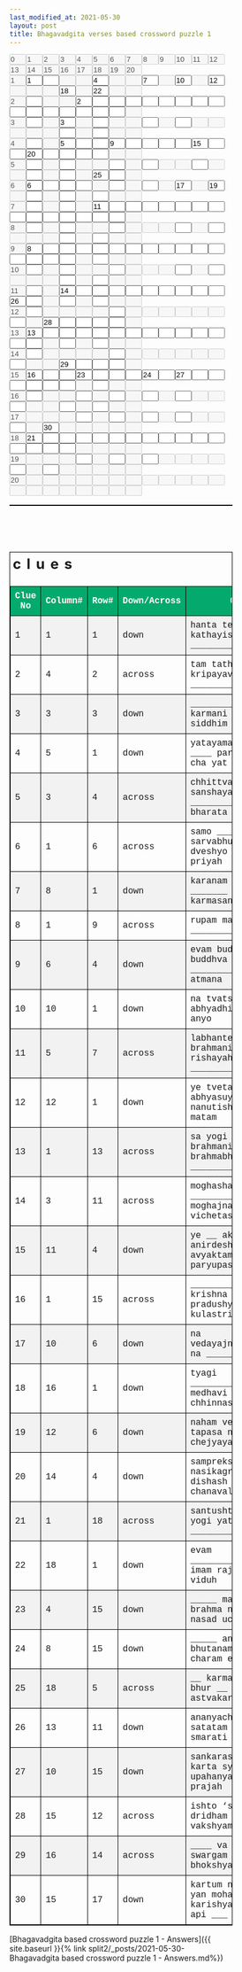 ```yaml
---
last_modified_at: 2021-05-30
layout: post
title: Bhagavadgita verses based crossword puzzle 1
---
```

<style>
* { 
    margin: 0;
    padding: 0;
    box-sizing: border-box;
}
input[type="text"] {
    width: 30px;
    margin-left: 0px;
    margin-right: 0px;
    margin-top: 0px;
    margin-bottom: 0px;
}    
   
table {
  border-collapse: collapse;
  width: 100%;
  border: 1px solid black;  
}
caption {
    text-align: left;
    margin-bottom: 5px;
    text-transform: lowercase;
    font-size: 160%;
    padding: 5px;
    letter-spacing: 10px;
    font-weight: bold;
}
th, td {
  font-family: courier new;  
  font-size: 8px  
  text-align: left;
  padding: 8px;
  border: 1px solid black;  
}

tr:nth-child(even){background-color: #f2f2f2}

th {
  background-color: #04AA6D;
  color: white;
}    
</style>
<form action="/">
<Table>
<tr>
<input type="text" id=id0 name="fname" size="1" disabled size="1" value="0">
<input type="text" id=id1 name="fname" size="1" disabled size="1" value="1">
<input type="text" id=id2 name="fname" size="1" disabled size="1" value="2">
<input type="text" id=id3 name="fname" size="1" disabled size="1" value="3">
<input type="text" id=id4 name="fname" size="1" disabled size="1" value="4">
<input type="text" id=id5 name="fname" size="1" disabled size="1" value="5">
<input type="text" id=id6 name="fname" size="1" disabled size="1" value="6">
<input type="text" id=id7 name="fname" size="1" disabled size="1" value="7">
<input type="text" id=id8 name="fname" size="1" disabled size="1" value="8">
<input type="text" id=id9 name="fname" size="1" disabled size="1" value="9">
<input type="text" id=id10 name="fname" size="1" disabled size="1" value="10">
<input type="text" id=id11 name="fname" size="1" disabled size="1" value="11">
<input type="text" id=id12 name="fname" size="1" disabled size="1" value="12">
<input type="text" id=id13 name="fname" size="1" disabled size="1" value="13">
<input type="text" id=id14 name="fname" size="1" disabled size="1" value="14">
<input type="text" id=id15 name="fname" size="1" disabled size="1" value="15">
<input type="text" id=id16 name="fname" size="1" disabled size="1" value="16">
<input type="text" id=id17 name="fname" size="1" disabled size="1" value="17">
<input type="text" id=id18 name="fname" size="1" disabled size="1" value="18">
<input type="text" id=id19 name="fname" size="1" disabled size="1" value="19">
<input type="text" id=id20 name="fname" size="1" disabled size="1" value="20">
</tr>
<br>
<tr>
<input type="text" id=id21 name="fname" size="1" disabled size="1" value="1">
<input type="text" id=id23 name="fname" size="1" value="1" >
<input type="text" id=id24 name="fname" size="1"  >
<input type="text" id=id25 name="fname" size="1" disabled size="1">
<input type="text" id=id26 name="fname" size="1" disabled size="1">
<input type="text" id=id27 name="fname" size="1" value="4" >
<input type="text" id=id28 name="fname" size="1" disabled size="1">
<input type="text" id=id29 name="fname" size="1" disabled size="1">
<input type="text" id=id30 name="fname" size="1" value="7" >
<input type="text" id=id31 name="fname" size="1" disabled size="1">
<input type="text" id=id32 name="fname" size="1" value="10" >
<input type="text" id=id33 name="fname" size="1" disabled size="1">
<input type="text" id=id34 name="fname" size="1" value="12" >
<input type="text" id=id35 name="fname" size="1" disabled size="1">
<input type="text" id=id36 name="fname" size="1" disabled size="1">
<input type="text" id=id37 name="fname" size="1" disabled size="1">
<input type="text" id=id38 name="fname" size="1" value="18" >
<input type="text" id=id39 name="fname" size="1" disabled size="1">
<input type="text" id=id40 name="fname" size="1" value="22" >
<input type="text" id=id41 name="fname" size="1" disabled size="1">
<input type="text" id=id42 name="fname" size="1" disabled size="1">
</tr>
<br>
<tr>
<input type="text" id=id42 name="fname" size="1" disabled size="1" value="2">
<input type="text" id=id44 name="fname" size="1"  >
<input type="text" id=id45 name="fname" size="1" disabled size="1">
<input type="text" id=id46 name="fname" size="1" disabled size="1">
<input type="text" id=id47 name="fname" size="1" value="2" >
<input type="text" id=id48 name="fname" size="1"  >
<input type="text" id=id49 name="fname" size="1"  >
<input type="text" id=id50 name="fname" size="1"  >
<input type="text" id=id51 name="fname" size="1"  >
<input type="text" id=id52 name="fname" size="1"  >
<input type="text" id=id53 name="fname" size="1"  >
<input type="text" id=id54 name="fname" size="1"  >
<input type="text" id=id55 name="fname" size="1"  >
<input type="text" id=id56 name="fname" size="1"  >
<input type="text" id=id57 name="fname" size="1"  >
<input type="text" id=id58 name="fname" size="1"  >
<input type="text" id=id59 name="fname" size="1"  >
<input type="text" id=id60 name="fname" size="1"  >
<input type="text" id=id61 name="fname" size="1"  >
<input type="text" id=id62 name="fname" size="1"  >
<input type="text" id=id63 name="fname" size="1" disabled size="1">
</tr>
<br>
<tr>
<input type="text" id=id63 name="fname" size="1" disabled size="1" value="3">
<input type="text" id=id65 name="fname" size="1"  >
<input type="text" id=id66 name="fname" size="1" disabled size="1">
<input type="text" id=id67 name="fname" size="1" value="3" >
<input type="text" id=id68 name="fname" size="1" disabled size="1">
<input type="text" id=id69 name="fname" size="1"  >
<input type="text" id=id70 name="fname" size="1" disabled size="1">
<input type="text" id=id71 name="fname" size="1" disabled size="1">
<input type="text" id=id72 name="fname" size="1"  >
<input type="text" id=id73 name="fname" size="1" disabled size="1">
<input type="text" id=id74 name="fname" size="1"  >
<input type="text" id=id75 name="fname" size="1" disabled size="1">
<input type="text" id=id76 name="fname" size="1" disabled size="1">
<input type="text" id=id77 name="fname" size="1" disabled size="1">
<input type="text" id=id78 name="fname" size="1" disabled size="1">
<input type="text" id=id79 name="fname" size="1" disabled size="1">
<input type="text" id=id80 name="fname" size="1"  >
<input type="text" id=id81 name="fname" size="1" disabled size="1">
<input type="text" id=id82 name="fname" size="1"  >
<input type="text" id=id83 name="fname" size="1" disabled size="1">
<input type="text" id=id84 name="fname" size="1" disabled size="1">
</tr>
<br>
<tr>
<input type="text" id=id84 name="fname" size="1" disabled size="1" value="4">
<input type="text" id=id86 name="fname" size="1"  >
<input type="text" id=id87 name="fname" size="1" disabled size="1">
<input type="text" id=id88 name="fname" size="1" value="5" >
<input type="text" id=id89 name="fname" size="1"  >
<input type="text" id=id90 name="fname" size="1"  >
<input type="text" id=id91 name="fname" size="1" value="9" >
<input type="text" id=id92 name="fname" size="1"  >
<input type="text" id=id93 name="fname" size="1"  >
<input type="text" id=id94 name="fname" size="1"  >
<input type="text" id=id95 name="fname" size="1"  >
<input type="text" id=id96 name="fname" size="1" value="15" >
<input type="text" id=id97 name="fname" size="1"  >
<input type="text" id=id98 name="fname" size="1"  >
<input type="text" id=id99 name="fname" size="1" value="20" >
<input type="text" id=id100 name="fname" size="1"  >
<input type="text" id=id101 name="fname" size="1"  >
<input type="text" id=id102 name="fname" size="1"  >
<input type="text" id=id103 name="fname" size="1"  >
<input type="text" id=id104 name="fname" size="1" disabled size="1">
<input type="text" id=id105 name="fname" size="1" disabled size="1">
</tr>
<br>
<tr>
<input type="text" id=id105 name="fname" size="1" disabled size="1" value="5">
<input type="text" id=id107 name="fname" size="1"  >
<input type="text" id=id108 name="fname" size="1" disabled size="1">
<input type="text" id=id109 name="fname" size="1"  >
<input type="text" id=id110 name="fname" size="1" disabled size="1">
<input type="text" id=id111 name="fname" size="1" disabled size="1">
<input type="text" id=id112 name="fname" size="1"  >
<input type="text" id=id113 name="fname" size="1" disabled size="1">
<input type="text" id=id114 name="fname" size="1"  >
<input type="text" id=id115 name="fname" size="1" disabled size="1">
<input type="text" id=id116 name="fname" size="1" disabled size="1">
<input type="text" id=id117 name="fname" size="1"  >
<input type="text" id=id118 name="fname" size="1" disabled size="1">
<input type="text" id=id119 name="fname" size="1" disabled size="1">
<input type="text" id=id120 name="fname" size="1"  >
<input type="text" id=id121 name="fname" size="1" disabled size="1">
<input type="text" id=id122 name="fname" size="1"  >
<input type="text" id=id123 name="fname" size="1" disabled size="1">
<input type="text" id=id124 name="fname" size="1" value="25" >
<input type="text" id=id125 name="fname" size="1"  >
<input type="text" id=id126 name="fname" size="1" disabled size="1">
</tr>
<br>
<tr>
<input type="text" id=id126 name="fname" size="1" disabled size="1" value="6">
<input type="text" id=id128 name="fname" size="1" value="6" >
<input type="text" id=id129 name="fname" size="1"  >
<input type="text" id=id130 name="fname" size="1"  >
<input type="text" id=id131 name="fname" size="1"  >
<input type="text" id=id132 name="fname" size="1" disabled size="1">
<input type="text" id=id133 name="fname" size="1"  >
<input type="text" id=id134 name="fname" size="1" disabled size="1">
<input type="text" id=id135 name="fname" size="1"  >
<input type="text" id=id136 name="fname" size="1" disabled size="1">
<input type="text" id=id137 name="fname" size="1" value="17" >
<input type="text" id=id138 name="fname" size="1" disabled size="1">
<input type="text" id=id139 name="fname" size="1" value="19" >
<input type="text" id=id140 name="fname" size="1" disabled size="1">
<input type="text" id=id141 name="fname" size="1"  >
<input type="text" id=id142 name="fname" size="1" disabled size="1">
<input type="text" id=id143 name="fname" size="1"  >
<input type="text" id=id144 name="fname" size="1" disabled size="1">
<input type="text" id=id145 name="fname" size="1"  >
<input type="text" id=id146 name="fname" size="1" disabled size="1">
<input type="text" id=id147 name="fname" size="1" disabled size="1">
</tr>
<br>
<tr>
<input type="text" id=id147 name="fname" size="1" disabled size="1" value="7">
<input type="text" id=id149 name="fname" size="1"  >
<input type="text" id=id150 name="fname" size="1" disabled size="1">
<input type="text" id=id151 name="fname" size="1"  >
<input type="text" id=id152 name="fname" size="1" disabled size="1">
<input type="text" id=id153 name="fname" size="1" value="11" >
<input type="text" id=id154 name="fname" size="1"  >
<input type="text" id=id155 name="fname" size="1"  >
<input type="text" id=id156 name="fname" size="1"  >
<input type="text" id=id157 name="fname" size="1"  >
<input type="text" id=id158 name="fname" size="1"  >
<input type="text" id=id159 name="fname" size="1"  >
<input type="text" id=id160 name="fname" size="1"  >
<input type="text" id=id161 name="fname" size="1"  >
<input type="text" id=id162 name="fname" size="1"  >
<input type="text" id=id163 name="fname" size="1"  >
<input type="text" id=id164 name="fname" size="1"  >
<input type="text" id=id165 name="fname" size="1"  >
<input type="text" id=id166 name="fname" size="1"  >
<input type="text" id=id167 name="fname" size="1"  >
<input type="text" id=id168 name="fname" size="1" disabled size="1">
</tr>
<br>
<tr>
<input type="text" id=id168 name="fname" size="1" disabled size="1" value="8">
<input type="text" id=id170 name="fname" size="1"  >
<input type="text" id=id171 name="fname" size="1" disabled size="1">
<input type="text" id=id172 name="fname" size="1"  >
<input type="text" id=id173 name="fname" size="1" disabled size="1">
<input type="text" id=id174 name="fname" size="1" disabled size="1">
<input type="text" id=id175 name="fname" size="1"  >
<input type="text" id=id176 name="fname" size="1" disabled size="1">
<input type="text" id=id177 name="fname" size="1" disabled size="1">
<input type="text" id=id178 name="fname" size="1" disabled size="1">
<input type="text" id=id179 name="fname" size="1"  >
<input type="text" id=id180 name="fname" size="1" disabled size="1">
<input type="text" id=id181 name="fname" size="1"  >
<input type="text" id=id182 name="fname" size="1" disabled size="1">
<input type="text" id=id183 name="fname" size="1" disabled size="1">
<input type="text" id=id184 name="fname" size="1" disabled size="1">
<input type="text" id=id185 name="fname" size="1"  >
<input type="text" id=id186 name="fname" size="1" disabled size="1">
<input type="text" id=id187 name="fname" size="1"  >
<input type="text" id=id188 name="fname" size="1" disabled size="1">
<input type="text" id=id189 name="fname" size="1" disabled size="1">
</tr>
<br>
<tr>
<input type="text" id=id189 name="fname" size="1" disabled size="1" value="9">
<input type="text" id=id191 name="fname" size="1" value="8" >
<input type="text" id=id192 name="fname" size="1"  >
<input type="text" id=id193 name="fname" size="1"  >
<input type="text" id=id194 name="fname" size="1"  >
<input type="text" id=id195 name="fname" size="1"  >
<input type="text" id=id196 name="fname" size="1"  >
<input type="text" id=id197 name="fname" size="1"  >
<input type="text" id=id198 name="fname" size="1"  >
<input type="text" id=id199 name="fname" size="1"  >
<input type="text" id=id200 name="fname" size="1"  >
<input type="text" id=id201 name="fname" size="1"  >
<input type="text" id=id202 name="fname" size="1"  >
<input type="text" id=id203 name="fname" size="1"  >
<input type="text" id=id204 name="fname" size="1"  >
<input type="text" id=id205 name="fname" size="1"  >
<input type="text" id=id206 name="fname" size="1"  >
<input type="text" id=id207 name="fname" size="1" disabled size="1">
<input type="text" id=id208 name="fname" size="1"  >
<input type="text" id=id209 name="fname" size="1" disabled size="1">
<input type="text" id=id210 name="fname" size="1" disabled size="1">
</tr>
<br>
<tr>
<input type="text" id=id210 name="fname" size="1" disabled size="1" value="10">
<input type="text" id=id212 name="fname" size="1"  >
<input type="text" id=id213 name="fname" size="1" disabled size="1">
<input type="text" id=id214 name="fname" size="1"  >
<input type="text" id=id215 name="fname" size="1" disabled size="1">
<input type="text" id=id216 name="fname" size="1" disabled size="1">
<input type="text" id=id217 name="fname" size="1"  >
<input type="text" id=id218 name="fname" size="1" disabled size="1">
<input type="text" id=id219 name="fname" size="1" disabled size="1">
<input type="text" id=id220 name="fname" size="1" disabled size="1">
<input type="text" id=id221 name="fname" size="1"  >
<input type="text" id=id222 name="fname" size="1" disabled size="1">
<input type="text" id=id223 name="fname" size="1"  >
<input type="text" id=id224 name="fname" size="1" disabled size="1">
<input type="text" id=id225 name="fname" size="1" disabled size="1">
<input type="text" id=id226 name="fname" size="1" disabled size="1">
<input type="text" id=id227 name="fname" size="1"  >
<input type="text" id=id228 name="fname" size="1" disabled size="1">
<input type="text" id=id229 name="fname" size="1"  >
<input type="text" id=id230 name="fname" size="1" disabled size="1">
<input type="text" id=id231 name="fname" size="1" disabled size="1">
</tr>
<br>
<tr>
<input type="text" id=id231 name="fname" size="1" disabled size="1" value="11">
<input type="text" id=id233 name="fname" size="1"  >
<input type="text" id=id234 name="fname" size="1" disabled size="1">
<input type="text" id=id235 name="fname" size="1" value="14" >
<input type="text" id=id236 name="fname" size="1"  >
<input type="text" id=id237 name="fname" size="1"  >
<input type="text" id=id238 name="fname" size="1"  >
<input type="text" id=id239 name="fname" size="1"  >
<input type="text" id=id240 name="fname" size="1"  >
<input type="text" id=id241 name="fname" size="1"  >
<input type="text" id=id242 name="fname" size="1"  >
<input type="text" id=id243 name="fname" size="1"  >
<input type="text" id=id244 name="fname" size="1"  >
<input type="text" id=id245 name="fname" size="1" value="26" >
<input type="text" id=id246 name="fname" size="1"  >
<input type="text" id=id247 name="fname" size="1" disabled size="1">
<input type="text" id=id248 name="fname" size="1"  >
<input type="text" id=id249 name="fname" size="1" disabled size="1">
<input type="text" id=id250 name="fname" size="1"  >
<input type="text" id=id251 name="fname" size="1" disabled size="1">
<input type="text" id=id252 name="fname" size="1" disabled size="1">
</tr>
<br>
<tr>
<input type="text" id=id252 name="fname" size="1" disabled size="1" value="12">
<input type="text" id=id254 name="fname" size="1"  >
<input type="text" id=id255 name="fname" size="1" disabled size="1">
<input type="text" id=id256 name="fname" size="1" disabled size="1">
<input type="text" id=id257 name="fname" size="1" disabled size="1">
<input type="text" id=id258 name="fname" size="1" disabled size="1">
<input type="text" id=id259 name="fname" size="1"  >
<input type="text" id=id260 name="fname" size="1" disabled size="1">
<input type="text" id=id261 name="fname" size="1" disabled size="1">
<input type="text" id=id262 name="fname" size="1" disabled size="1">
<input type="text" id=id263 name="fname" size="1" disabled size="1">
<input type="text" id=id264 name="fname" size="1" disabled size="1">
<input type="text" id=id265 name="fname" size="1" disabled size="1">
<input type="text" id=id266 name="fname" size="1"  >
<input type="text" id=id267 name="fname" size="1" disabled size="1">
<input type="text" id=id268 name="fname" size="1" value="28" >
<input type="text" id=id269 name="fname" size="1"  >
<input type="text" id=id270 name="fname" size="1"  >
<input type="text" id=id271 name="fname" size="1"  >
<input type="text" id=id272 name="fname" size="1"  >
<input type="text" id=id273 name="fname" size="1" disabled size="1">
</tr>
<br>
<tr>
<input type="text" id=id273 name="fname" size="1" disabled size="1" value="13">
<input type="text" id=id275 name="fname" size="1" value="13" >
<input type="text" id=id276 name="fname" size="1"  >
<input type="text" id=id277 name="fname" size="1"  >
<input type="text" id=id278 name="fname" size="1"  >
<input type="text" id=id279 name="fname" size="1"  >
<input type="text" id=id280 name="fname" size="1"  >
<input type="text" id=id281 name="fname" size="1"  >
<input type="text" id=id282 name="fname" size="1"  >
<input type="text" id=id283 name="fname" size="1"  >
<input type="text" id=id284 name="fname" size="1"  >
<input type="text" id=id285 name="fname" size="1"  >
<input type="text" id=id286 name="fname" size="1"  >
<input type="text" id=id287 name="fname" size="1"  >
<input type="text" id=id288 name="fname" size="1"  >
<input type="text" id=id289 name="fname" size="1" disabled size="1">
<input type="text" id=id290 name="fname" size="1"  >
<input type="text" id=id291 name="fname" size="1" disabled size="1">
<input type="text" id=id292 name="fname" size="1"  >
<input type="text" id=id293 name="fname" size="1" disabled size="1">
<input type="text" id=id294 name="fname" size="1" disabled size="1">
</tr>
<br>
<tr>
<input type="text" id=id294 name="fname" size="1" disabled size="1" value="14">
<input type="text" id=id296 name="fname" size="1"  >
<input type="text" id=id297 name="fname" size="1" disabled size="1">
<input type="text" id=id298 name="fname" size="1" disabled size="1">
<input type="text" id=id299 name="fname" size="1" disabled size="1">
<input type="text" id=id300 name="fname" size="1" disabled size="1">
<input type="text" id=id301 name="fname" size="1"  >
<input type="text" id=id302 name="fname" size="1" disabled size="1">
<input type="text" id=id303 name="fname" size="1" disabled size="1">
<input type="text" id=id304 name="fname" size="1" disabled size="1">
<input type="text" id=id305 name="fname" size="1" disabled size="1">
<input type="text" id=id306 name="fname" size="1" disabled size="1">
<input type="text" id=id307 name="fname" size="1" disabled size="1">
<input type="text" id=id308 name="fname" size="1"  >
<input type="text" id=id309 name="fname" size="1" disabled size="1">
<input type="text" id=id310 name="fname" size="1" disabled size="1">
<input type="text" id=id311 name="fname" size="1" value="29" >
<input type="text" id=id312 name="fname" size="1"  >
<input type="text" id=id313 name="fname" size="1"  >
<input type="text" id=id314 name="fname" size="1"  >
<input type="text" id=id315 name="fname" size="1" disabled size="1">
</tr>
<br>
<tr>
<input type="text" id=id315 name="fname" size="1" disabled size="1" value="15">
<input type="text" id=id317 name="fname" size="1" value="16" >
<input type="text" id=id318 name="fname" size="1"  >
<input type="text" id=id319 name="fname" size="1"  >
<input type="text" id=id320 name="fname" size="1" value="23" >
<input type="text" id=id321 name="fname" size="1"  >
<input type="text" id=id322 name="fname" size="1"  >
<input type="text" id=id323 name="fname" size="1"  >
<input type="text" id=id324 name="fname" size="1" value="24" >
<input type="text" id=id325 name="fname" size="1"  >
<input type="text" id=id326 name="fname" size="1" value="27" >
<input type="text" id=id327 name="fname" size="1"  >
<input type="text" id=id328 name="fname" size="1"  >
<input type="text" id=id329 name="fname" size="1"  >
<input type="text" id=id330 name="fname" size="1"  >
<input type="text" id=id331 name="fname" size="1"  >
<input type="text" id=id332 name="fname" size="1"  >
<input type="text" id=id333 name="fname" size="1" disabled size="1">
<input type="text" id=id334 name="fname" size="1"  >
<input type="text" id=id335 name="fname" size="1" disabled size="1">
<input type="text" id=id336 name="fname" size="1" disabled size="1">
</tr>
<br>
<tr>
<input type="text" id=id336 name="fname" size="1" disabled size="1" value="16">
<input type="text" id=id338 name="fname" size="1"  >
<input type="text" id=id339 name="fname" size="1" disabled size="1">
<input type="text" id=id340 name="fname" size="1" disabled size="1">
<input type="text" id=id341 name="fname" size="1"  >
<input type="text" id=id342 name="fname" size="1" disabled size="1">
<input type="text" id=id343 name="fname" size="1"  >
<input type="text" id=id344 name="fname" size="1" disabled size="1">
<input type="text" id=id345 name="fname" size="1"  >
<input type="text" id=id346 name="fname" size="1" disabled size="1">
<input type="text" id=id347 name="fname" size="1"  >
<input type="text" id=id348 name="fname" size="1" disabled size="1">
<input type="text" id=id349 name="fname" size="1" disabled size="1">
<input type="text" id=id350 name="fname" size="1"  >
<input type="text" id=id351 name="fname" size="1" disabled size="1">
<input type="text" id=id352 name="fname" size="1" disabled size="1">
<input type="text" id=id353 name="fname" size="1"  >
<input type="text" id=id354 name="fname" size="1" disabled size="1">
<input type="text" id=id355 name="fname" size="1"  >
<input type="text" id=id356 name="fname" size="1" disabled size="1">
<input type="text" id=id357 name="fname" size="1" disabled size="1">
</tr>
<br>
<tr>
<input type="text" id=id357 name="fname" size="1" disabled size="1" value="17">
<input type="text" id=id359 name="fname" size="1" disabled size="1">
<input type="text" id=id360 name="fname" size="1" disabled size="1">
<input type="text" id=id361 name="fname" size="1" disabled size="1">
<input type="text" id=id362 name="fname" size="1"  >
<input type="text" id=id363 name="fname" size="1" disabled size="1">
<input type="text" id=id364 name="fname" size="1"  >
<input type="text" id=id365 name="fname" size="1" disabled size="1">
<input type="text" id=id366 name="fname" size="1"  >
<input type="text" id=id367 name="fname" size="1" disabled size="1">
<input type="text" id=id368 name="fname" size="1"  >
<input type="text" id=id369 name="fname" size="1" disabled size="1">
<input type="text" id=id370 name="fname" size="1" disabled size="1">
<input type="text" id=id371 name="fname" size="1"  >
<input type="text" id=id372 name="fname" size="1" disabled size="1">
<input type="text" id=id373 name="fname" size="1" value="30" >
<input type="text" id=id374 name="fname" size="1" disabled size="1">
<input type="text" id=id375 name="fname" size="1" disabled size="1">
<input type="text" id=id376 name="fname" size="1" disabled size="1">
<input type="text" id=id377 name="fname" size="1" disabled size="1">
<input type="text" id=id378 name="fname" size="1" disabled size="1">
</tr>
<br>
<tr>
<input type="text" id=id378 name="fname" size="1" disabled size="1" value="18">
<input type="text" id=id380 name="fname" size="1" value="21" >
<input type="text" id=id381 name="fname" size="1"  >
<input type="text" id=id382 name="fname" size="1"  >
<input type="text" id=id383 name="fname" size="1"  >
<input type="text" id=id384 name="fname" size="1"  >
<input type="text" id=id385 name="fname" size="1"  >
<input type="text" id=id386 name="fname" size="1"  >
<input type="text" id=id387 name="fname" size="1"  >
<input type="text" id=id388 name="fname" size="1"  >
<input type="text" id=id389 name="fname" size="1"  >
<input type="text" id=id390 name="fname" size="1"  >
<input type="text" id=id391 name="fname" size="1"  >
<input type="text" id=id392 name="fname" size="1"  >
<input type="text" id=id393 name="fname" size="1"  >
<input type="text" id=id394 name="fname" size="1"  >
<input type="text" id=id395 name="fname" size="1"  >
<input type="text" id=id396 name="fname" size="1" disabled size="1">
<input type="text" id=id397 name="fname" size="1" disabled size="1">
<input type="text" id=id398 name="fname" size="1" disabled size="1">
<input type="text" id=id399 name="fname" size="1" disabled size="1">
</tr>
<br>
<tr>
<input type="text" id=id399 name="fname" size="1" disabled size="1" value="19">
<input type="text" id=id401 name="fname" size="1" disabled size="1">
<input type="text" id=id402 name="fname" size="1" disabled size="1">
<input type="text" id=id403 name="fname" size="1" disabled size="1">
<input type="text" id=id404 name="fname" size="1"  >
<input type="text" id=id405 name="fname" size="1" disabled size="1">
<input type="text" id=id406 name="fname" size="1"  >
<input type="text" id=id407 name="fname" size="1" disabled size="1">
<input type="text" id=id408 name="fname" size="1"  >
<input type="text" id=id409 name="fname" size="1" disabled size="1">
<input type="text" id=id410 name="fname" size="1" disabled size="1">
<input type="text" id=id411 name="fname" size="1" disabled size="1">
<input type="text" id=id412 name="fname" size="1" disabled size="1">
<input type="text" id=id413 name="fname" size="1"  >
<input type="text" id=id414 name="fname" size="1" disabled size="1">
<input type="text" id=id415 name="fname" size="1"  >
<input type="text" id=id416 name="fname" size="1" disabled size="1">
<input type="text" id=id417 name="fname" size="1" disabled size="1">
<input type="text" id=id418 name="fname" size="1" disabled size="1">
<input type="text" id=id419 name="fname" size="1" disabled size="1">
<input type="text" id=id420 name="fname" size="1" disabled size="1">
</tr>
<br>
<tr>
<input type="text" id=id420 name="fname" size="1" disabled size="1" value="20">
<input type="text" id=id422 name="fname" size="1" disabled size="1">
<input type="text" id=id423 name="fname" size="1" disabled size="1">
<input type="text" id=id424 name="fname" size="1" disabled size="1">
<input type="text" id=id425 name="fname" size="1" disabled size="1">
<input type="text" id=id426 name="fname" size="1" disabled size="1">
<input type="text" id=id427 name="fname" size="1" disabled size="1">
<input type="text" id=id428 name="fname" size="1" disabled size="1">
<input type="text" id=id429 name="fname" size="1" disabled size="1">
<input type="text" id=id430 name="fname" size="1" disabled size="1">
<input type="text" id=id431 name="fname" size="1" disabled size="1">
<input type="text" id=id432 name="fname" size="1" disabled size="1">
<input type="text" id=id433 name="fname" size="1" disabled size="1">
<input type="text" id=id434 name="fname" size="1" disabled size="1">
<input type="text" id=id435 name="fname" size="1" disabled size="1">
<input type="text" id=id436 name="fname" size="1" disabled size="1">
<input type="text" id=id437 name="fname" size="1" disabled size="1">
<input type="text" id=id438 name="fname" size="1" disabled size="1">
<input type="text" id=id439 name="fname" size="1" disabled size="1">
<input type="text" id=id440 name="fname" size="1" disabled size="1">
<input type="text" id=id441 name="fname" size="1" disabled size="1">
</tr>
<br>
</table>
</form>
<br><br><br>
<Table>
<caption align=top>Clues</caption>
<tr><th>Clue No</th><th>Column#</th><th>Row#</th><th>Down/Across</th><th>Clue</th></tr>
<tr><td>
1
</td><td>
1
</td><td>
1
</td><td>
down
</td><td>
hanta te kathayishyami divya ________________
</td></tr>
<tr><td>
2
</td><td>
4
</td><td>
2
</td><td>
across
</td><td>
tam tatha kripayavishtamashru ________________
</td></tr>
<tr><td>
3
</td><td>
3
</td><td>
3
</td><td>
down
</td><td>
_________ api karmani kurvan siddhim avapsyasi
</td></tr>
<tr><td>
4
</td><td>
5
</td><td>
1
</td><td>
down
</td><td>
yatayamam gatarasam ____ paryushitam cha yat
</td></tr>
<tr><td>
5
</td><td>
3
</td><td>
4
</td><td>
across
</td><td>
chhittvainam sanshayam yogam ________________ bharata
</td></tr>
<tr><td>
6
</td><td>
1
</td><td>
6
</td><td>
across
</td><td>
samo ____ sarvabhuteshu na me dveshyo asti na priyah
</td></tr>
<tr><td>
7
</td><td>
8
</td><td>
1
</td><td>
down
</td><td>
karanam karma _______ trividhah karmasangrahah
</td></tr>
<tr><td>
8
</td><td>
1
</td><td>
9
</td><td>
across
</td><td>
rupam mahat te ________________
</td></tr>
<tr><td>
9
</td><td>
6
</td><td>
4
</td><td>
down
</td><td>
evam buddheh param buddhva ________________ atmana
</td></tr>
<tr><td>
10
</td><td>
10
</td><td>
1
</td><td>
down
</td><td>
na tvatsamo asty abhyadhikah ____ anyo
</td></tr>
<tr><td>
11
</td><td>
5
</td><td>
7
</td><td>
across
</td><td>
labhante brahmanirvanam rishayah _______________
</td></tr>
<tr><td>
12
</td><td>
12
</td><td>
1
</td><td>
down
</td><td>
ye tvetad abhyasuyanto nanutishthanti __ matam
</td></tr>
<tr><td>
13
</td><td>
1
</td><td>
13
</td><td>
across
</td><td>
sa yogi brahmanirvanam brahmabhuto ______________
</td></tr>
<tr><td>
14
</td><td>
3
</td><td>
11
</td><td>
across
</td><td>
moghasha ____________ moghajnana vichetasah
</td></tr>
<tr><td>
15
</td><td>
11
</td><td>
4
</td><td>
down
</td><td>
ye __ aksharam anirdeshyam avyaktam paryupasate
</td></tr>
<tr><td>
16
</td><td>
1
</td><td>
15
</td><td>
across
</td><td>
________________ krishna pradushyanti kulastriyah
</td></tr>
<tr><td>
17
</td><td>
10
</td><td>
6
</td><td>
down
</td><td>
na vedayajnadhyayanair na ______
</td></tr>
<tr><td>
18
</td><td>
16
</td><td>
1
</td><td>
down
</td><td>
tyagi ________________ medhavi chhinnasanshayah
</td></tr>
<tr><td>
19
</td><td>
12
</td><td>
6
</td><td>
down
</td><td>
naham vedair na tapasa na ______ na chejyaya
</td></tr>
<tr><td>
20
</td><td>
14
</td><td>
4
</td><td>
down
</td><td>
samprekshya nasikagram ____ dishash chanavalokayan
</td></tr>
<tr><td>
21
</td><td>
1
</td><td>
18
</td><td>
across
</td><td>
santushtah satatam yogi yatatma ________________
</td></tr>
<tr><td>
22
</td><td>
18
</td><td>
1
</td><td>
down
</td><td>
evam ________________ imam rajarshayo viduh
</td></tr>
<tr><td>
23
</td><td>
4
</td><td>
15
</td><td>
down
</td><td>
_____ matparam brahma na sat tan nasad uchyate
</td></tr>
<tr><td>
24
</td><td>
8
</td><td>
15
</td><td>
down
</td><td>
_____ antash cha bhutanam acharam charam eva cha
</td></tr>
<tr><td>
25
</td><td>
18
</td><td>
5
</td><td>
across
</td><td>
__ karmaphalahetur bhur __ te sango astvakarmani
</td></tr>
<tr><td>
26
</td><td>
13
</td><td>
11
</td><td>
down
</td><td>
ananyachetah satatam yo mam smarati _________
</td></tr>
<tr><td>
27
</td><td>
10
</td><td>
15
</td><td>
down
</td><td>
sankarasya cha karta syam upahanyam ____ prajah
</td></tr>
<tr><td>
28
</td><td>
15
</td><td>
12
</td><td>
across
</td><td>
ishto ‘si me dridham iti tato vakshyami te _____
</td></tr>
<tr><td>
29
</td><td>
16
</td><td>
14
</td><td>
across
</td><td>
____ va prapsyasi swargam jitva va bhokshyase mahim
</td></tr>
<tr><td>
30
</td><td>
15
</td><td>
17
</td><td>
down
</td><td>
kartum nechchhasi yan mohat karishyasy avasho api ___
</td></tr>
</Table>
[Bhagavadgita based crossword puzzle 1 - Answers]({{ site.baseurl }}{% link split2/_posts/2021-05-30-Bhagavadgita based crossword puzzle 1 - Answers.md%})
